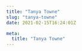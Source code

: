 ```yaml
---
title: "Tanya Towne"
slug: "tanya-towne"
date: 2021-02-15T16:24:01Z

meta:
  title: "Tanya Towne"
---
```


